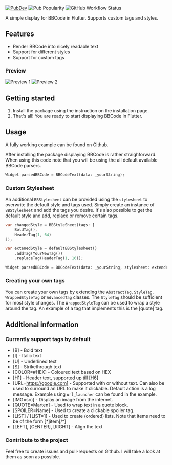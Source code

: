 [![PubDev](https://img.shields.io/pub/v/flutter_bbcode?logo=flutter&logoColor=%235dc8f8&style=flat-square)](https://pub.dev/packages/flutter_bbcode)
![Pub Popularity](https://img.shields.io/pub/popularity/flutter_bbcode?color=blue&label=Pub%20popularity&style=flat-square)
![GitHub Workflow Status](https://img.shields.io/github/actions/workflow/status/MartenM/flutter_bbcode/flutter-test.yml?branch=main&style=flat-square)

A simple display for BBCode in Flutter. Supports custom tags and styles.

## Features

- Render BBCode into nicely readable text
- Support for different styles
- Support for custom tags

### Preview
![Preview 1](https://i.imgur.com/HfDDR1b.png)
![Preview 2](https://i.imgur.com/BHq9BQX.png)

## Getting started

1. Install the package using the instruction on the installation page.
2. That's all! You are ready to start displaying BBCode in Flutter.

## Usage

A fully working example can be found on Github.

After installing the package displaying BBCode is rather straighforward. When using this code note that you will be using the all default available BBCode parsers.
```dart
Widget parsedBBCode = BBCodeText(data: _yourString);
```

### Custom Stylesheet

An additional `BBStylesheet` can be provided using the `stylesheet` to overwrite the default style and tags used. Simply create an instance of `BBStylesheet` and add the tags you desire. It's also possible to get the default style and add, replace or remove certain tags.

```dart
var changedStyle = BBStyleSheet(tags: [
    BoldTag(),
    HeaderTag(1, 64)
]);

var extenedStyle = defaultBBStylesheet()
    .addTag(YourNewTag())
    .replaceTag(HeaderTag(1, 16));

Widget parsedBBCode = BBCodeText(data: _yourString, stylesheet: extendedStyle);
```

### Creating your own tags
You can create your own tags by extending the `AbstractTag`, `StyleTag`, `WrappedStyleTag` or `AdvancedTag` classes. The `StyleTag` should be sufficient for most style changes.
The `WrappedStyleTag` can be used to wrap a style around the tag. An example of a tag that implements this is the \[quote] tag.

## Additional information

### Currently support tags by default
* [B] - Bold text
* [I] - Italic text
* [U] - Underlined text
* [S] - Strikethrough text
* [COLOR=#HEX] - Coloured text based on HEX
* [H1] - Header text, supported up till [H6]
* [URL=https://google.com] - Supported with or without text. Can also be used to surround an URL to make it clickable. Default action is a log message. Example using `url_launcher` can be found in the example.
* [IMG=src] - Display an image from the internet.
* [QUOTE=Marten] - Used to wrap text in a quote block.
* [SPOILER=Name] - Used to create a clickable spoiler tag.
* [LIST] / [LIST=1] - Used to create (ordered) lists. Note that items need to be of the form [\*]item[/\*]
* [LEFT], [CENTER], [RIGHT] - Align the text


### Contribute to the project
Feel free to create issues and pull-requests on Github. I will take a look at them as soon as possible.
